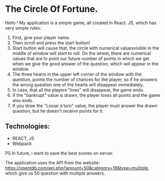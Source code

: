 # The Circle Of Fortune.

Hello ! My application is a simple game, all created in React. JS, which has very simple rules:

1. First, give your player name.
2. Then scroll and press the start button!
3. Start button will cause that, the circle with numerical values ​​visible in the middle of window will start to roll. On the wheel, there are numerical values ​​that are to point our future number of points in which we get when we give the good answer of the question, which will appear in the window.
4. The three hearts in the upper left corner of the window with the question, points the number of chances for the player, so if he answers the wrong question one of the hearts will disappear immediately.
5. In case, that all the players "lives" will disappear, the game ends.
6. If the "bankrupt" value is drawn, the player loses all points and the game also ends.
7. If you draw the "Loose a turn" value, the player must answer the drawn question, but he  doesn't receive points for it.

 ## Technologies:

- REACT, JS
- Webpack



PS In future, i want to save the best scores on server. 


The application uses the API from the website: https://opentdb.com/api.php?amount=50&category=18&type=multiple, which give us 50 question with multiple answers.
